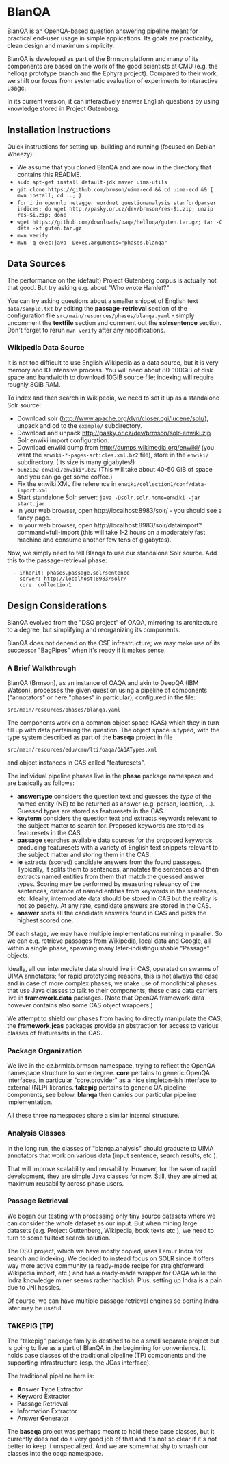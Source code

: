 BlanQA
======

BlanQA is an OpenQA-based question answering pipeline meant for practical
end-user usage in simple applications.  Its goals are practicality, clean
design and maximum simplicity.

BlanQA is developed as part of the Brmson platform and many of its components
are based on the work of the good scientists at CMU (e.g. the helloqa prototype
branch and the Ephyra project).  Compared to their work, we shift our focus
from systematic evaluation of experiments to interactive usage.

In its current version, it can interactively answer English questions
by using knowledge stored in Project Gutenberg.

## Installation Instructions

Quick instructions for setting up, building and running (focused on Debian Wheezy):
  * We assume that you cloned BlanQA and are now in the directory that contains this README.
  * ``sudo apt-get install default-jdk maven uima-utils``
  * ``git clone https://github.com/brmson/uima-ecd && cd uima-ecd && { mvn install; cd ..; }``
  * ``for i in opennlp netagger wordnet questionanalysis stanfordparser indices; do wget http://pasky.or.cz/dev/brmson/res-$i.zip; unzip res-$i.zip; done``
  * ``wget https://github.com/downloads/oaqa/helloqa/guten.tar.gz; tar -C data -xf guten.tar.gz``
  * ``mvn verify``
  * ``mvn -q exec:java -Dexec.arguments="phases.blanqa"``


## Data Sources

The performance on the (default) Project Gutenberg corpus is actually not that good.
But try asking e.g. about "Who wrote Hamlet?"

You can try asking questions about a smaller snippet of English text ``data/sample.txt``
by editing the **passage-retrieval** section of the configuration file
``src/main/resources/phases/blanqa.yaml`` - simply uncomment the **textfile** section
and comment out the **solrsentence** section. Don't forget to rerun ``mvn verify``
after any modifications.

### Wikipedia Data Source

It is not too difficult to use English Wikipedia as a data source, but it is very
memory and IO intensive process. You will need about 80-100GiB of disk space and
bandwidth to download 10GiB source file; indexing will require roughly 8GiB RAM.

To index and then search in Wikipedia, we need to set it up as a standalone Solr
source:

  * Download solr (http://www.apache.org/dyn/closer.cgi/lucene/solr/),
    unpack and cd to the ``example/`` subdirectory.
  * Download and unpack http://pasky.or.cz/dev/brmson/solr-enwiki.zip Solr enwiki
    import configuration.
  * Download enwiki dump from http://dumps.wikimedia.org/enwiki/ (you want the
    ``enwiki-*-pages-articles.xml.bz2`` file), store in the ``enwiki/`` subdirectory.
    (Its size is many gigabytes!)
  * ``bunzip2 enwiki/enwiki*.bz2`` (This will take about 40-50 GiB of space and you
    can go get some coffee.)
  * Fix the enwiki XML file reference in ``enwiki/collection1/conf/data-import.xml``
  * Start standalone Solr server: ``java -Dsolr.solr.home=enwiki -jar start.jar``
  * In your web browser, open http://localhost:8983/solr/ - you should see a fancy page.
  * In your web browser, open http://localhost:8983/solr/dataimport?command=full-import
    (this will take 1-2 hours on a moderately fast machine and consume another few tens
    of gigabytes).

Now, we simply need to tell Blanqa to use our standalone Solr source. Add this
to the passage-retrieval phase:

      - inherit: phases.passage.solrsentence
        server: http://localhost:8983/solr/
        core: collection1


## Design Considerations

BlanQA evolved from the "DSO project" of OAQA, mirroring its architecture
to a degree, but simplifying and reorganizing its components.

BlanQA does not depend on the CSE infrastructure; we may make use of its
successor "BagPipes" when it's ready if it makes sense.

### A Brief Walkthrough

BlanQA (Brmson), as an instance of OAQA and akin to DeepQA (IBM Watson),
processes the given question using a pipeline of components ("annotators"
or here "phases" in particular), configured in the file:

	src/main/resources/phases/blanqa.yaml

The components work on a common object space (CAS) which they in turn
fill up with data pertaining the question. The object space is typed,
with the type system described as part of the **baseqa** project in file

	src/main/resources/edu/cmu/lti/oaqa/OAQATypes.xml

and object instances in CAS called "featuresets".

The individual pipeline phases live in the **phase** package namespace
and are basically as follows:

  * **answertype** considers the question text and guesses the *type*
    of the named entity (NE) to be returned as answer (e.g. person,
    location, ...). Guessed types are stored as featuresets in the CAS.
  * **keyterm** considers the question text and extracts keywords
    relevant to the subject matter to search for.  Proposed keywords
    are stored as featuresets in the CAS.
  * **passage** searches available data sources for the proposed
    keywords, producing featuresets with a variety of English text
    snippets relevant to the subject matter and storing them in the CAS.
  * **ie** extracts (scored) candidate answers from the found passages.
    Typically, it splits them to sentences, annotates the sentences and
    then extracts named entities from them that match the guessed answer
    types. Scoring may be performed by measuring relevancy of the
    sentences, distance of named entities from keywords in the sentences,
    etc. Ideally, intermediate data should be stored in CAS but the reality
    is not so peachy. At any rate, candidate answers are stored in the CAS.
  * **answer** sorts all the candidate answers found in CAS and picks
    the highest scored one.

Of each stage, we may have multiple implementations running in parallel.
So we can e.g. retrieve passages from Wikipedia, local data and Google,
all within a single phase, spawning many later-indistinguishable "Passage"
objects.

Ideally, all our intermediate data should live in CAS, operated on swarms
of UIMA annotators; for rapid prototyping reasons, this is not always
the case and in case of more complex phases, we make use of monolithical
phases that use Java classes to talk to their components; these class
data carriers live in **framework.data** packages. (Note that OpenQA
framework.data however contains also some CAS object wrappers.)

We attempt to shield our phases from having to directly manipulate the CAS;
the **framework.jcas** packages provide an abstraction for access to various
classes of featuresets in the CAS.

### Package Organization

We live in the cz.brmlab.brmson namespace, trying to reflect the OpenQA
namespace structure to some degree. **core** pertains to generic OpenQA
interfaces, in particular "core.provider" as a nice singleton-ish interface
to external (NLP) libraries. **takepig** pertains to generic QA pipeline
components, see below. **blanqa** then carries our particular pipeline
implementation.

All these three namespaces share a similar internal structure.

### Analysis Classes

In the long run, the classes of "blanqa.analysis" should graduate to
UIMA annotators that work on various data (input sentence, search results, etc.).

That will improve scalability and reusability.  However, for the sake of rapid
development, they are simple Java classes for now.  Still, they are aimed at
maximum reusability across phase users.

### Passage Retrieval

We began our testing with processing only tiny source datasets where we can
consider the whole dataset as our input. But when mining large datasets
(e.g. Project Guttenberg, Wikipedia, book texts etc.), we need to turn
to some fulltext search solution.

The DSO project, which we have mostly copied, uses Lemur Indra for search
and indexing. We decided to instead focus on SOLR since it offers way more
active community (a ready-made recipe for straightforward Wikipedia import,
etc.) and has a ready-made wrapper for OAQA while the Indra knowledge miner
seems rather hackish. Plus, setting up Indra is a pain due to JNI hassles.

Of course, we can have multiple passage retrieval engines so porting Indra
later may be useful.

### TAKEPIG (TP)

The "takepig" package family is destined to be a small separate project but
is going to live as a part of BlanQA in the beginning for convenience.
It holds base classes of the traditional pipeline (TP) components and the
supporting infrastructure (esp. the JCas interface).

The traditional pipeline here is:
  * **A**nswer **T**ype Extractor
  * **Ke**yword Extractor
  * **P**assage Retrieval
  * **I**nformation Extractor
  * Answer **G**enerator

The **baseqa** project was perhaps meant to hold these base classes, but it
currently does not do a very good job of that and it's not so clear if it's
not better to keep it unspecialized.  And we are somewhat shy to smash our
classes into the oaqa namespace.
